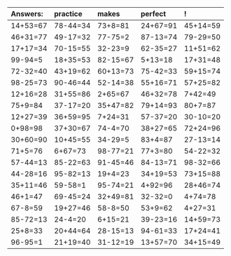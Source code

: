 | Answers: | practice | makes | perfect | ! |
| :--- | :--- | :--- | :--- | :--- |
| 14+53=67 | 78-44=34 | 73+8=81 | 24+67=91 | 45+14=59 | 
| 46+31=77 | 49-17=32 | 77-75=2 | 87-13=74 | 79-29=50 | 
| 17+17=34 | 70-15=55 | 32-23=9 | 62-35=27 | 11+51=62 | 
| 99-94=5 | 18+35=53 | 82-15=67 | 5+13=18 | 17+31=48 | 
| 72-32=40 | 43+19=62 | 60+13=73 | 75-42=33 | 59+15=74 | 
| 98-25=73 | 90-46=44 | 52-14=38 | 55+16=71 | 57+25=82 | 
| 12+16=28 | 31+55=86 | 2+65=67 | 46+32=78 | 7+42=49 | 
| 75+9=84 | 37-17=20 | 35+47=82 | 79+14=93 | 80+7=87 | 
| 12+27=39 | 36+59=95 | 7+24=31 | 57-37=20 | 30-10=20 | 
| 0+98=98 | 37+30=67 | 74-4=70 | 38+27=65 | 72+24=96 | 
| 30+60=90 | 10+45=55 | 34-29=5 | 83+4=87 | 27-13=14 | 
| 71+5=76 | 6+67=73 | 98-77=21 | 77+3=80 | 54-22=32 | 
| 57-44=13 | 85-22=63 | 91-45=46 | 84-13=71 | 98-32=66 | 
| 44-28=16 | 95-82=13 | 19+4=23 | 34+19=53 | 73+15=88 | 
| 35+11=46 | 59-58=1 | 95-74=21 | 4+92=96 | 28+46=74 | 
| 46+1=47 | 69-45=24 | 32+49=81 | 32-32=0 | 4+74=78 | 
| 67-8=59 | 19+27=46 | 58-8=50 | 53+9=62 | 4+27=31 | 
| 85-72=13 | 24-4=20 | 6+15=21 | 39-23=16 | 14+59=73 | 
| 25+8=33 | 20+44=64 | 28-15=13 | 94-61=33 | 17+24=41 | 
| 96-95=1 | 21+19=40 | 31-12=19 | 13+57=70 | 34+15=49 | 
